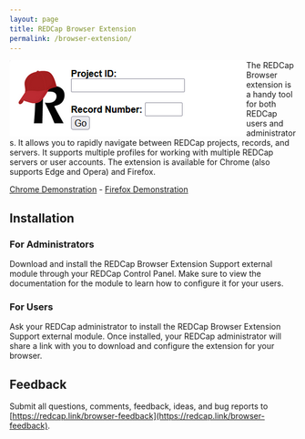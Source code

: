 ```yaml
---
layout: page
title: REDCap Browser Extension
permalink: /browser-extension/
---
```


<img src="/assets/browser-extension/extension-capture.png" align="left"> The REDCap Browser extension
is a handy tool for both REDCap users and administrators.  It allows you to rapidly navigate between REDCap projects, records, and servers.
It supports multiple profiles for working with multiple REDCap servers or user accounts.  The extension is available for Chrome (also supports Edge and Opera) and Firefox.

[Chrome Demonstration](https://www.youtube.com/watch?v=RsuqiB_JFbs) - [Firefox Demonstration](https://www.youtube.com/watch?v=XIl6pPECV1Q)

## Installation

### For Administrators
Download and install the REDCap Browser Extension Support external module through your REDCap Control Panel.  Make sure to view the
documentation for the module to learn how to configure it for your users.

### For Users
Ask your REDCap administrator to install the REDCap Browser Extension Support external module.  Once installed, your REDCap administrator
will share a link with you to download and configure the extension for your browser.

## Feedback
Submit all questions, comments, feedback, ideas, and bug reports to [https://redcap.link/browser-feedback](https://redcap.link/browser-feedback).